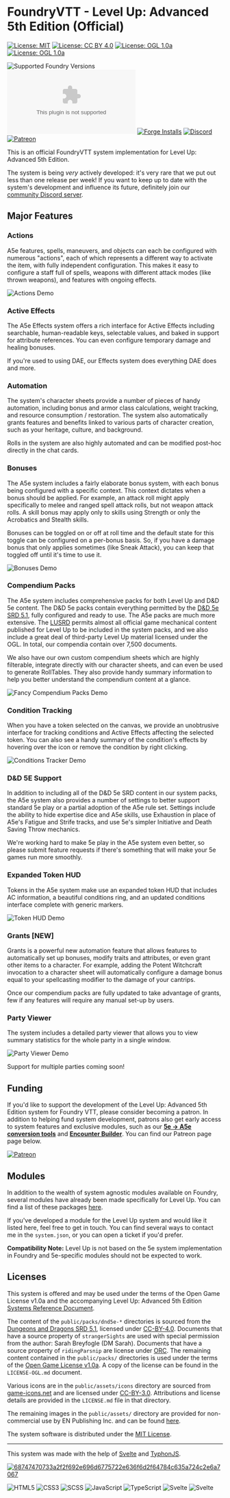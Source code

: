# FoundryVTT - Level Up: Advanced 5th Edition (Official)

[![License: MIT](https://img.shields.io/badge/Software_License-MIT-blue.svg)](https://mit-license.org/)
[![License: CC BY 4.0](https://img.shields.io/badge/Content_License-CC_BY_4.0-blue.svg)](https://creativecommons.org/licenses/by/4.0/)
[![License: OGL 1.0a](https://img.shields.io/badge/Content_License-OGL_1.0a-blue.svg)](https://opengamingfoundation.org/ogl.html)
[![License: OGL 1.0a](https://img.shields.io/badge/Content_License-ORC-blue.svg)](https://paizo.com/orclicense)

![Supported Foundry Versions](https://img.shields.io/endpoint?url=https://foundryshields.com/version?url=https://github.com/Pjb518/FoundryVTT-Level-Up-Official/releases/latest/download/system.json&color=blue)
![Latest Release Download Count](https://img.shields.io/github/downloads/Pjb518/FoundryVTT-Level-Up-Official/latest/a5e.zip)
[![Forge Installs](https://img.shields.io/badge/dynamic/json?label=Forge%20Installs&query=package.installs&suffix=%25&url=https%3A%2F%2Fforge-vtt.com%2Fapi%2Fbazaar%2Fpackage%2Fa5e&colorB=brightgreen)](https://forge-vtt.com/bazaar#package=a5e)
[![Discord](https://img.shields.io/discord/957965481455788032?label=Discord%20Server&logo=discord&logoColor=white)](https://discord.gg/XtkZ6RkN9E)
[![Patreon](https://img.shields.io/badge/Patreon-F96854?logo=patreon&logoColor=white)](https://www.patreon.com/ForgemasterModules)

This is an official FoundryVTT system implementation for Level Up: Advanced 5th Edition.

The system is being *very* actively developed: it's very rare that we put out less than one release per week! If you want to keep up to date with the system's development and influence its future, definitely join our [community Discord server](https://discord.gg/XtkZ6RkN9E).

## Major Features

### Actions
A5e features, spells, maneuvers, and objects can each be configured with numerous "actions", each of which represents a different way to activate the item, with fully independent configuration. This makes it easy to configure a staff full of spells, weapons with different attack modes (like thrown weapons), and features with ongoing effects.

![Actions Demo](https://github.com/Pjb518/FoundryVTT-Level-Up-Official/blob/main/public/assets/github/actions.png)

### Active Effects
The A5e Effects system offers a rich interface for Active Effects including searchable, human-readable keys, selectable values, and baked in support for attribute references. You can even configure temporary damage and healing bonuses.

If you're used to using DAE, our Effects system does everything DAE does and more.

### Automation
The system's character sheets provide a number of pieces of handy automation, including bonus and armor class calculations, weight tracking, and resource consumption / restoration. The system also automatically grants features and benefits linked to various parts of character creation, such as your heritage, culture, and background.

Rolls in the system are also highly automated and can be modified post-hoc directly in the chat cards.

### Bonuses
The A5e system includes a fairly elaborate bonus system, with each bonus being configured with a specific context. This context dictates when a bonus should be applied. For example, an attack roll might apply specifically to melee and ranged spell attack rolls, but not weapon attack rolls. A skill bonus may apply only to skills using Strength or only the Acrobatics and Stealth skills.

Bonuses can be toggled on or off at roll time and the default state for this toggle can be configured on a per-bonus basis. So, if you have a damage bonus that only applies sometimes (like Sneak Attack), you can keep that toggled off until it's time to use it.

![Bonuses Demo](https://github.com/Pjb518/FoundryVTT-Level-Up-Official/blob/main/public/assets/github/bonuses.png)

### Compendium Packs
The A5e system includes comprehensive packs for both Level Up and D&D 5e content. The D&D 5e packs contain everything permitted by the [D&D 5e SRD 5.1](https://media.wizards.com/2023/downloads/dnd/SRD_CC_v5.1.pdf), fully configured and ready to use. The A5e packs are much more extensive. The [LUSRD](https://a5esrd.com/a5esrd) permits almost all official game mechanical content published for Level Up to be included in the system packs, and we also include a great deal of third-party Level Up material licensed under the OGL. In total, our compendia contain over 7,500 documents.

We also have our own custom compendium sheets which are highly filterable, integrate directly with our character sheets, and can even be used to generate RollTables. They also provide handy summary information to help you better understand the compendium content at a glance.

![Fancy Compendium Packs Demo](https://github.com/Pjb518/FoundryVTT-Level-Up-Official/blob/main/public/assets/github/system-packs.png)

### Condition Tracking
When you have a token selected on the canvas, we provide an unobtrusive interface for tracking conditions and Active Effects affecting the selected token. You can also see a handy summary of the condition's effects by hovering over the icon or remove the condition by right clicking.

![Conditions Tracker Demo](https://github.com/Pjb518/FoundryVTT-Level-Up-Official/blob/main/public/assets/github/conditions-tracker.png)

### D&D 5E Support
In addition to including all of the D&D 5e SRD content in our system packs, the A5e system also provides a number of settings to better support standard 5e play or a partial adoption of the A5e rule set. Settings include the ability to hide expertise dice and A5e skills, use Exhaustion in place of A5e's Fatigue and Strife tracks, and use 5e's simpler Initiative and Death Saving Throw mechanics.

We're working hard to make 5e play in the A5e system even better, so please submit feature requests if there's something that will make your 5e games run more smoothly.

### Expanded Token HUD
Tokens in the A5e system make use an expanded token HUD that includes AC information, a beautiful conditions ring, and an updated conditions interface complete with generic markers.

![Token HUD Demo](https://github.com/Pjb518/FoundryVTT-Level-Up-Official/blob/main/public/assets/github/token-hud.png)

### Grants \[NEW\]
Grants is a powerful new automation feature that allows features to automatically set up bonuses, modify traits and attributes, or even grant other items to a character. For example, adding the Potent Witchcraft invocation to a character sheet will automatically configure a damage bonus equal to your spellcasting modifier to the damage of your cantrips.

Once our compendium packs are fully updated to take advantage of grants, few if any features will require any manual set-up by users.

### Party Viewer
The system includes a detailed party viewer that allows you to view summary statistics for the whole party in a single window.

![Party Viewer Demo](https://github.com/Pjb518/FoundryVTT-Level-Up-Official/blob/main/public/assets/github/party-viewer.png)

Support for multiple parties coming soon!

## Funding

If you'd like to support the development of the Level Up: Advanced 5th Edition system for Foundry VTT, please consider becoming a patron. In addition to helping fund system development, patrons also get early access to system features and exclusive modules, such as our **[5e → A5e conversion tools](https://www.patreon.com/posts/preview-5e-a5e-89802245)** and **[Encounter Builder](https://www.patreon.com/posts/preview-builder-92995236)**. You can find our Patreon page page below.

[![Patreon](https://img.shields.io/endpoint.svg?url=https%3A%2F%2Fshieldsio-patreon.vercel.app%2Fapi%3Fusername%3DForgemasterModules%26type%3Dpatrons&style=for-the-badge)](https://patreon.com/ForgemasterModules)

## Modules

In addition to the wealth of system agnostic modules available on Foundry, several modules have already been made specifically for Level Up. You can find a list of these packages [here](https://github.com/Pjb518/FoundryVTT-Level-Up-Official/wiki/Modules).

If you've developed a module for the Level Up system and would like it listed here, feel free to get in touch. You can find several ways to contact me in the `system.json`, or you can open a ticket if you'd prefer.

**Compatibility Note:** Level Up is not based on the 5e system implementation in Foundry and 5e-specific modules should not be expected to work.

## Licenses

This system is offered and may be used under the terms of the Open Game License v1.0a and the accompanying
Level Up: Advanced 5th Edition [Systems Reference Document](https://www.levelup5e.com/system-reference-document).

The content of the `public/packs/dnd5e-*` directories is sourced from the [Dungeons and Dragons SRD 5.1](https://media.wizards.com/2023/downloads/dnd/SRD_CC_v5.1.pdf), licensed under [CC-BY-4.0](https://creativecommons.org/licenses/by/4.0). Documents that have a source property of `strangerSights` are used with special permission from the author: Sarah Breyfogle (DM Sarah). Documents that have a source property of `ridingParsnip` are license under [ORC](https://paizo.com/orclicense). The remaining content contained in the `public/packs/` directories is used under the terms of the [Open Game License v1.0a](https://opengamingfoundation.org/ogl.html). A copy of the license can be found in the `LICENSE-OGL.md` document.

Various icons are in the `public/assets/icons` directory are sourced from [game-icons.net](https://www.game-icons.net) and are licensed under [CC-BY-3.0](https://creativecommons.org/licenses/by/3.0). Attributions and license details are provided in the `LICENSE.md` file in that directory.

The remaining images in the `public/assets/` directory are provided for non-commercial use by EN Publishing Inc. and can be found [here](https://www.enworld.org/newsimages/lu_monstrous_menagerie_tokens.zip).

The system software is distributed under the [MIT License](https://mit-license.org/).

---

This system was made with the help of [Svelte](https://svelte.dev/) and [TyphonJS](https://github.com/typhonjs-fvtt-lib/typhonjs).

[![68747470733a2f2f692e696d6775722e636f6d2f64784c635a724c2e6a7067](https://github.com/Pjb518/FoundryVTT-Level-Up-Official/assets/33249712/32006129-142e-43d1-8b7f-019a8cd1fc43)](https://github.com/typhonjs-fvtt-lib/typhonjs)

![HTML5](https://img.shields.io/badge/HTML5-E34F26?style=for-the-badge&logo=html5&logoColor=white)
![CSS3](https://img.shields.io/badge/CSS3-1572B6?style=for-the-badge&logo=css3&logoColor=white)
![SCSS](https://img.shields.io/badge/Sass-cf649a?style=for-the-badge&logo=sass&logoColor=white)
![JavaScript](https://img.shields.io/badge/JavaScript-F7DF1E?style=for-the-badge&logo=javascript&logoColor=black)
![TypeScript](https://img.shields.io/badge/Typescript-027bcd?style=for-the-badge&logo=typescript&logoColor=white)
![Svelte](https://img.shields.io/badge/Svelte-ff3e00?style=for-the-badge&logo=svelte&logoColor=white)
![Svelte](https://img.shields.io/badge/Vite-636cff?style=for-the-badge&logo=vite&logoColor=white)
